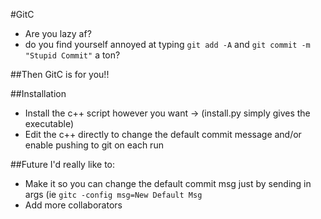 #GitC
* Are you lazy af?
* do you find yourself annoyed at typing ```git add -A``` and ```git commit -m "Stupid Commit"``` a ton?

##Then GitC is for you!!

##Installation
* Install the c++ script however you want -> (install.py simply gives the executable)
* Edit the c++ directly to change the default commit message and/or enable pushing to git on each run

##Future
I'd really like to:
* Make it so you can change the default commit msg just by sending in args (ie ```gitc -config msg=New Default Msg```
* Add more collaborators

